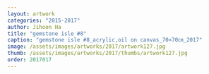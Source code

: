 ```yaml
---
layout: artwork
categories: "2015-2017"
author: Jihoon Ha
title: "gemstone isle #8"
caption: "gemstone isle #8_acrylic,oil on canvas_70×70㎝_2017"
image: /assets/images/artworks/2017/artwork127.jpg
thumb: /assets/images/artworks/2017/thumbs/artwork127.jpg
order: 2017017
---
```

